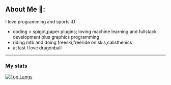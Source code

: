 ## About Me 👋:
 I love programming and sports :D
 - coding > spigot,paper plugins; loving machine learning and fullstack development plus graphics programming
 - riding mtb and doing freeski,freeride on skis,calisthenics
 - at last I love dragonball
 
---

### My stats
[![Top Langs](https://github-readme-stats.vercel.app/api/top-langs/?username=Mathewooo&layout=compact&theme=vision-friendly-dark)](https://github.com/anuraghazra/github-readme-stats)
